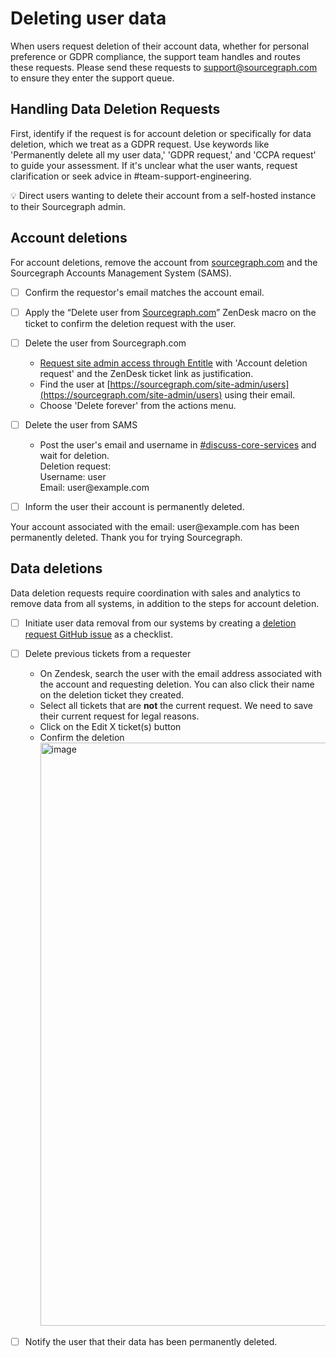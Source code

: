 # Deleting user data

When users request deletion of their account data, whether for personal preference or GDPR compliance, the support team handles and routes these requests. Please send these requests to support@sourcegraph.com to ensure they enter the support queue.

## Handling Data Deletion Requests

First, identify if the request is for account deletion or specifically for data deletion, which we treat as a GDPR request. Use keywords like 'Permanently delete all my user data,' 'GDPR request,' and 'CCPA request' to guide your assessment. If it's unclear what the user wants, request clarification or seek advice in #team-support-engineering.

<aside>
💡 Direct users wanting to delete their account from a self-hosted instance to their Sourcegraph admin.
</aside>

## Account deletions

For account deletions, remove the account from [sourcegraph.com](http://sourcegraph.com/) and the Sourcegraph Accounts Management System (SAMS).

- [ ] Confirm the requestor's email matches the account email.
- [ ] Apply the “Delete user from [Sourcegraph.com](http://sourcegraph.com/)” ZenDesk macro on the ticket to confirm the deletion request with the user.
- [ ] Delete the user from Sourcegraph.com
  - [Request site admin access through Entitle](https://handbook.sourcegraph.com/departments/security/admin-access-internal-instances/#new-direct-method) with 'Account deletion request' and the ZenDesk ticket link as justification.
  - Find the user at [https://sourcegraph.com/site-admin/users](https://sourcegraph.com/site-admin/users) using their email.
  - Choose 'Delete forever' from the actions menu.
- [ ] Delete the user from SAMS

  - Post the user's email and username in [#discuss-core-services](https://sourcegraph.slack.com/archives/discuss-core-services) and wait for deletion.
      <aside>
      Deletion request: <br>
      Username: user <br>
      Email: user@example.com
      </aside>

- [ ] Inform the user their account is permanently deleted.
<aside>
Your account associated with the email: user@example.com has been permanently deleted. Thank you for trying Sourcegraph.
</aside>

## Data deletions

Data deletion requests require coordination with sales and analytics to remove data from all systems, in addition to the steps for account deletion.

- [ ] Initiate user data removal from our systems by creating a [deletion request GitHub issue](https://github.com/sourcegraph/customer/issues/new?assignees=&labels=&projects=&template=user-data-deletion.md&title=Request+to+permanently+delete+all+user+data+for%3A+someone%40example.com) as a checklist.

- [ ] Delete previous tickets from a requester
  - On Zendesk, search the user with the email address associated with the account and requesting deletion. You can also click their name on the deletion ticket they created.
  - Select all tickets that are **not** the current request. We need to save their current request for legal reasons.
  - Click on the Edit X ticket(s) button
  - Confirm the deletion
    <img width="933" alt="image" src="https://storage.googleapis.com/sourcegraph-assets/select-tickets-action.png">
- [ ] Notify the user that their data has been permanently deleted.
